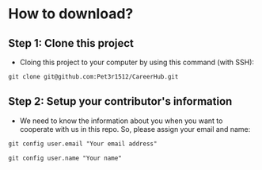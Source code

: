 # How to download?

## Step 1: Clone this project

- Cloing this project to your computer by using this command (with SSH):

```html
git clone git@github.com:Pet3r1512/CareerHub.git
```

## Step 2: Setup your contributor's information

- We need to know the information about you when you want to cooperate with us in this repo. So, please assign your email and name:

```html
git config user.email "Your email address"
```

```html
git config user.name "Your name"
```
